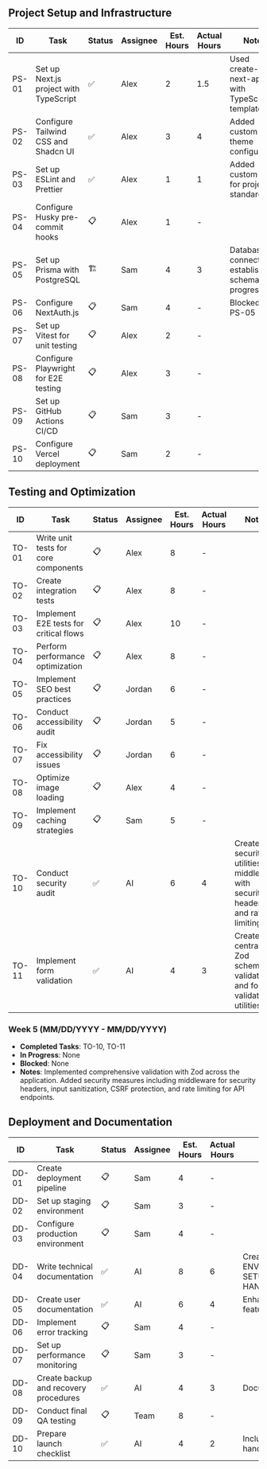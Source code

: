 ## Project Setup and Infrastructure

| ID    | Task                                   | Status | Assignee | Est. Hours | Actual Hours | Notes                                               |
| ----- | -------------------------------------- | ------ | -------- | ---------- | ------------ | --------------------------------------------------- |
| PS-01 | Set up Next.js project with TypeScript | ✅     | Alex     | 2          | 1.5          | Used create-next-app with TypeScript template       |
| PS-02 | Configure Tailwind CSS and Shadcn UI   | ✅     | Alex     | 3          | 4            | Added custom theme configuration                    |
| PS-03 | Set up ESLint and Prettier             | ✅     | Alex     | 1          | 1            | Added custom rules for project standards            |
| PS-04 | Configure Husky pre-commit hooks       | 📋     | Alex     | 1          | -            |                                                     |
| PS-05 | Set up Prisma with PostgreSQL          | 🏗️     | Sam      | 4          | 3            | Database connection established, schema in progress |
| PS-06 | Configure NextAuth.js                  | 📋     | Sam      | 4          | -            | Blocked by PS-05                                    |
| PS-07 | Set up Vitest for unit testing         | 📋     | Alex     | 2          | -            |                                                     |
| PS-08 | Configure Playwright for E2E testing   | 📋     | Alex     | 3          | -            |                                                     |
| PS-09 | Set up GitHub Actions CI/CD            | 📋     | Sam      | 3          | -            |                                                     |
| PS-10 | Configure Vercel deployment            | 📋     | Sam      | 2          | -            |                                                     |

## Testing and Optimization

| ID    | Task                                   | Status | Assignee | Est. Hours | Actual Hours | Notes                                                                           |
| ----- | -------------------------------------- | ------ | -------- | ---------- | ------------ | ------------------------------------------------------------------------------- |
| TO-01 | Write unit tests for core components   | 📋     | Alex     | 8          | -            |                                                                                 |
| TO-02 | Create integration tests               | 📋     | Alex     | 8          | -            |                                                                                 |
| TO-03 | Implement E2E tests for critical flows | 📋     | Alex     | 10         | -            |                                                                                 |
| TO-04 | Perform performance optimization       | 📋     | Alex     | 8          | -            |                                                                                 |
| TO-05 | Implement SEO best practices           | 📋     | Jordan   | 6          | -            |                                                                                 |
| TO-06 | Conduct accessibility audit            | 📋     | Jordan   | 5          | -            |                                                                                 |
| TO-07 | Fix accessibility issues               | 📋     | Jordan   | 6          | -            |                                                                                 |
| TO-08 | Optimize image loading                 | 📋     | Alex     | 4          | -            |                                                                                 |
| TO-09 | Implement caching strategies           | 📋     | Sam      | 5          | -            |                                                                                 |
| TO-10 | Conduct security audit                 | ✅     | AI       | 6          | 4            | Created security utilities, middleware with security headers, and rate limiting |
| TO-11 | Implement form validation              | ✅     | AI       | 4          | 3            | Created centralized Zod schema validation and form validation utilities         |

### Week 5 (MM/DD/YYYY - MM/DD/YYYY)

- **Completed Tasks**: TO-10, TO-11
- **In Progress**: None
- **Blocked**: None
- **Notes**: Implemented comprehensive validation with Zod across the application. Added security measures including middleware for security headers, input sanitization, CSRF protection, and rate limiting for API endpoints.

## Deployment and Documentation

| ID    | Task                                  | Status | Assignee | Est. Hours | Actual Hours | Notes                                                         |
| ----- | ------------------------------------- | ------ | -------- | ---------- | ------------ | ------------------------------------------------------------- |
| DD-01 | Create deployment pipeline            | 📋     | Sam      | 4          | -            |                                                               |
| DD-02 | Set up staging environment            | 📋     | Sam      | 3          | -            |                                                               |
| DD-03 | Configure production environment      | 📋     | Sam      | 4          | -            |                                                               |
| DD-04 | Write technical documentation         | ✅     | AI       | 8          | 6            | Created ENVIRONMENT_VARIABLES.md, SETUP_GUIDE.md, HANDOVER.md |
| DD-05 | Create user documentation             | ✅     | AI       | 6          | 4            | Enhanced README.md with features and usage instructions       |
| DD-06 | Implement error tracking              | 📋     | Sam      | 4          | -            |                                                               |
| DD-07 | Set up performance monitoring         | 📋     | Sam      | 3          | -            |                                                               |
| DD-08 | Create backup and recovery procedures | ✅     | AI       | 4          | 3            | Documented in HANDOVER.md                                     |
| DD-09 | Conduct final QA testing              | 📋     | Team     | 8          | -            |                                                               |
| DD-10 | Prepare launch checklist              | ✅     | AI       | 4          | 2            | Included in HANDOVER.md as handover checklist                 |
